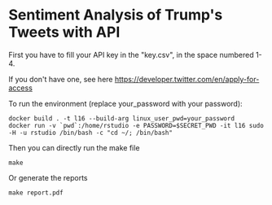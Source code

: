 # Sentiment Analysis of Trump's Tweets with API

First you have to fill your API key in the "key.csv", in the space numbered 1-4.

If you don't have one, see here <https://developer.twitter.com/en/apply-for-access> 

To run the environment (replace your_password with your password):

```
docker build . -t l16 --build-arg linux_user_pwd=your_password
docker run -v `pwd`:/home/rstudio -e PASSWORD=$SECRET_PWD -it l16 sudo -H -u rstudio /bin/bash -c "cd ~/; /bin/bash"
```

Then you can directly run the make file

```
make
```

Or generate the reports
```
make report.pdf
```

